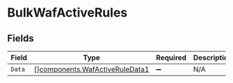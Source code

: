 # BulkWafActiveRules


## Fields

| Field                                                                            | Type                                                                             | Required                                                                         | Description                                                                      |
| -------------------------------------------------------------------------------- | -------------------------------------------------------------------------------- | -------------------------------------------------------------------------------- | -------------------------------------------------------------------------------- |
| `Data`                                                                           | [][components.WafActiveRuleData1](../../models/components/wafactiveruledata1.md) | :heavy_minus_sign:                                                               | N/A                                                                              |